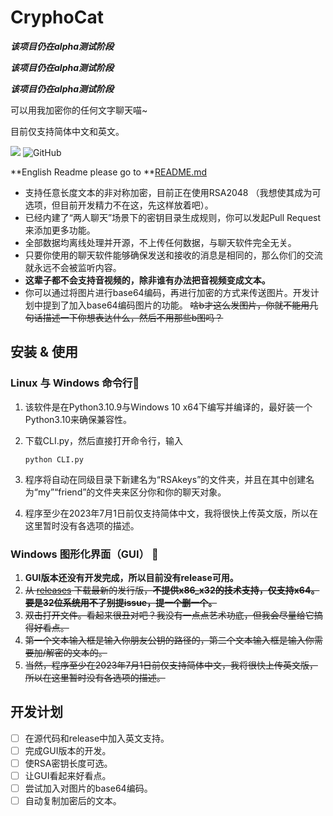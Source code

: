 # CryphoCat
***该项目仍在alpha测试阶段***

***该项目仍在alpha测试阶段***

***该项目仍在alpha测试阶段***

可以用我加密你的任何文字聊天喵~

目前仅支持简体中文和英文。

![](https://img.shields.io/badge/python-v3.10-blue)
![GitHub](https://img.shields.io/github/license/caikun233/CryphoCat)

**English Readme please go to **[README.md](https://github.com/caikun233/CryphoCat/blob/main/README.md)

* 支持任意长度文本的非对称加密，目前正在使用RSA2048 （我想使其成为可选项，但目前开发精力不在这，先这样放着吧）。
* 已经内建了“两人聊天”场景下的密钥目录生成规则，你可以发起Pull Request来添加更多功能。
* 全部数据均离线处理并开源，不上传任何数据，与聊天软件完全无关。
* 只要你使用的聊天软件能够确保发送和接收的消息是相同的，那么你们的交流就永远不会被监听内容。
* **这辈子都不会支持音视频的，除非谁有办法把音视频变成文本。**
* 你可以通过将图片进行base64编码，再进行加密的方式来传送图片。开发计划中提到了加入base64编码图片的功能。 ~~啥b才这么发图片，你就不能用几句话描述一下你想表达什么，然后不用那些b图吗？~~

## 安装 & 使用

### Linux 与 Windows 命令行🔨

 1. 该软件是在Python3.10.9与Windows 10 x64下编写并编译的，最好装一个Python3.10来确保兼容性。

 2. 下载CLI.py，然后直接打开命令行，输入 

    ```shell
    python CLI.py
    ```

 3. 程序将自动在同级目录下新建名为“RSAkeys”的文件夹，并且在其中创建名为“my”“friend”的文件夹来区分你和你的聊天对象。

 4. 程序至少在2023年7月1日前仅支持简体中文，我将很快上传英文版，所以在这里暂时没有各选项的描述。

### Windows 图形化界面（GUI） 🔨

1. **GUI版本还没有开发完成，所以目前没有release可用。**
2. ~~从 [releases](https://github.com/caikun233/CryphoCat/releases) 下载最新的发行版，**不提供x86_x32的技术支持，仅支持x64。要是32位系统用不了别提issue，提一个删一个。**~~
3. ~~双击打开文件。看起来很丑对吧？我没有一点点艺术功底，但我会尽量给它搞得好看点。~~
4. ~~第一个文本输入框是输入你朋友公钥的路径的，第二个文本输入框是输入你需要加/解密的文本的。~~
5. ~~当然，程序至少在2023年7月1日前仅支持简体中文，我将很快上传英文版，所以在这里暂时没有各选项的描述。~~

## 开发计划

- [ ] 在源代码和release中加入英文支持。
- [ ] 完成GUI版本的开发。
- [ ] 使RSA密钥长度可选。
- [ ] 让GUI看起来好看点。
- [ ] 尝试加入对图片的base64编码。
- [ ] 自动复制加密后的文本。
